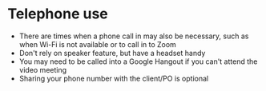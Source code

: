 # Telephone use

- There are times when a phone call in may also be necessary, such as when Wi-Fi is not available or to call in to Zoom
- Don't rely on speaker feature, but have a headset handy
- You may need to be called into a Google Hangout if you can't attend the video meeting
- Sharing your phone number with the client/PO is optional
